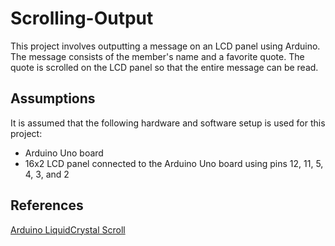 # Scrolling-Output
This project involves outputting a message on an LCD panel using Arduino. The message consists of the member's name and a favorite quote. The quote is scrolled on the LCD panel so that the entire message can be read.

## Assumptions
It is assumed that the following hardware and software setup is used for this project:

+ Arduino Uno board
+ 16x2 LCD panel connected to the Arduino Uno board using pins 12, 11, 5, 4, 3, and 2

## References
[Arduino LiquidCrystal Scroll](https://docs.arduino.cc/learn/electronics/lcd-displays)
